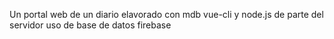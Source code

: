 Un portal web de un diario elavorado con mdb vue-cli y node.js de parte del servidor
uso de base de datos firebase
